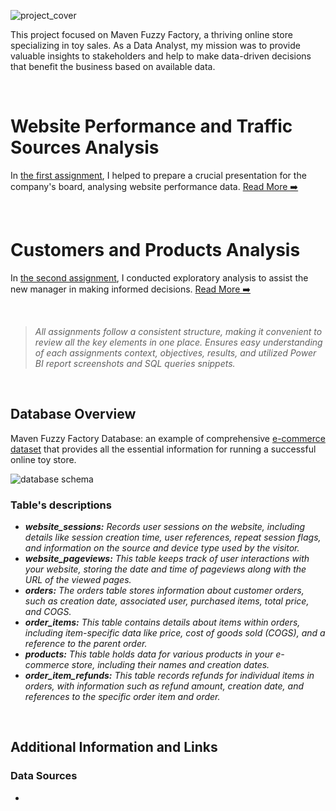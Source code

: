 ![project_cover](https://github.com/gnoevoy/Ecommerce_and_Web_Analytics/assets/43414592/23e5a5fd-18d6-4131-acad-17ac3a56c6a4)

This project focused on Maven Fuzzy Factory, a thriving online store specializing in toy sales. As a Data Analyst, my mission was to provide valuable insights to stakeholders and help to make data-driven decisions that benefit the business based on available data.

</br>

# Website Performance and Traffic Sources Analysis
In [the first assignment](https://github.com/gnoevoy/Ecommerce_and_Web_Analytics/blob/70886ef4d2031f3695ba70c5b6e54beb51021c49/Assignments%20/Web_analytics.md), I helped to prepare a crucial presentation for the company's board, analysing website performance data. [Read More ➡️](https://github.com/gnoevoy/Ecommerce_and_Web_Analytics/blob/70886ef4d2031f3695ba70c5b6e54beb51021c49/Assignments%20/Web_analytics.md)

</br>

# Customers and Products Analysis
In [the second assignment](https://github.com/gnoevoy/Ecommerce_and_Web_Analytics/blob/5cc62aea26c6c389428592236ce838446f7f9712/Assignments%20/Customers_and_products.md), I conducted exploratory analysis to assist the new manager in making informed decisions. [Read More ➡️](https://github.com/gnoevoy/Ecommerce_and_Web_Analytics/blob/5cc62aea26c6c389428592236ce838446f7f9712/Assignments%20/Customers_and_products.md)

</br>

> *All assignments follow a consistent structure, making it convenient to review all the key elements in one place. Ensures easy understanding of each assignments context, objectives, results, and utilized Power BI report screenshots and SQL queries snippets.*

</br>

## Database Overview
Maven Fuzzy Factory Database: an example of comprehensive [e-commerce dataset](https://github.com/gnoevoy/Ecommerce_and_Web_Analytics/blob/8a0ce89a13c56be9a0c7334e1d5686c96f77be58/MavenFuzzyFactory_dataset.zip) that provides all the essential information for running a successful online toy store.

![database schema](https://github.com/gnoevoy/Ecommerce_and_Web_Analytics/assets/43414592/a2c69aae-9bb1-4e06-833d-2669de26cac9)

### Table's descriptions
- ***website_sessions:** Records user sessions on the website, including details like session creation time, user references, repeat session flags, and information on the source and device type used by the visitor.*
- ***website_pageviews:** This table keeps track of user interactions with your website, storing the date and time of pageviews along with the URL of the viewed pages.*
- ***orders:** The orders table stores information about customer orders, such as creation date, associated user, purchased items, total price, and COGS.*
- ***order_items:** This table contains details about items within orders, including item-specific data like price, cost of goods sold (COGS), and a reference to the parent order.*
- ***products:** This table holds data for various products in your e-commerce store, including their names and creation dates.*
- ***order_item_refunds:** This table records refunds for individual items in orders, with information such as refund amount, creation date, and references to the specific order item and order.*

</br>

## Additional Information and Links

### Data Sources
- 
